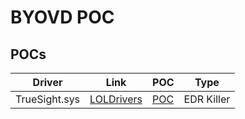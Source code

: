 # BYOVD POC

## POCs

| Driver | Link | POC | Type | 
| ------------- | ------ | ------ | ------ |
| TrueSight.sys | [LOLDrivers](https://www.loldrivers.io/drivers/e0e93453-1007-4799-ad02-9b461b7e0398/) | [POC](./poc/edrkiller/truesight/) | EDR Killer |